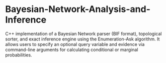 # Bayesian-Network-Analysis-and-Inference
C++ implementation of a Bayesian Network parser (BIF format), topological sorter, and exact inference engine using the Enumeration-Ask algorithm. It allows users to specify an optional query variable and evidence via command-line arguments for calculating conditional or marginal probabilities.
